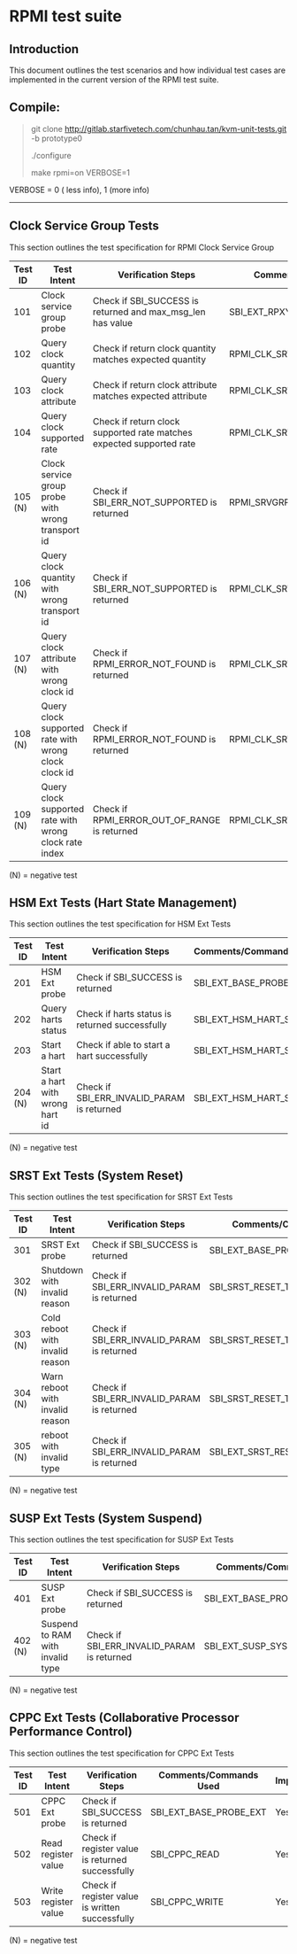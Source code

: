 **RPMI test suite**
===================================

Introduction
-------
This document outlines the test scenarios and how individual test cases are implemented in the current version of the RPMI test suite.

Compile:
-------
> git clone http://gitlab.starfivetech.com/chunhau.tan/kvm-unit-tests.git -b prototype0
>
> ./configure
>
> make rpmi=on VERBOSE=1

VERBOSE = 0 ( less info), 1 (more info)

----------

Clock Service Group Tests
----------
This section outlines the test specification for RPMI Clock Service Group

| Test ID    | Test Intent           | Verification Steps  | Comments/Commands Used  | Implemented  |
| ---------- | --------------------- | ------------------- | ----------------------- | ------------ |
| 101 | Clock service group probe | Check if SBI_SUCCESS is returned and max_msg_len has value | SBI_EXT_RPXY_PROBE | Yes |
| 102 | Query clock quantity | Check if return clock quantity matches expected quantity | RPMI_CLK_SRV_GET_SYSTEM_CLOCKS | Yes |
| 103 | Query clock attribute | Check if return clock attribute matches expected attribute | RPMI_CLK_SRV_GET_ATTRIBUTES | Yes |
| 104 | Query clock supported rate | Check if return clock supported rate matches expected supported rate | RPMI_CLK_SRV_GET_SUPPORTED_RATES | Yes |
| 105 (N) | Clock service group probe with wrong transport id | Check if SBI_ERR_NOT_SUPPORTED is returned | RPMI_SRVGRP_CLOCK | Yes |
| 106 (N) | Query clock quantity with wrong transport id | Check if SBI_ERR_NOT_SUPPORTED is returned  | RPMI_CLK_SRV_GET_SYSTEM_CLOCKS | Yes |
| 107 (N) | Query clock attribute with wrong clock id | Check if RPMI_ERROR_NOT_FOUND is returned | RPMI_CLK_SRV_GET_ATTRIBUTES | Yes |
| 108 (N) | Query clock supported rate with wrong clock clock id | Check if RPMI_ERROR_NOT_FOUND is returned | RPMI_CLK_SRV_GET_SUPPORTED_RATES | Yes |
| 109 (N) | Query clock supported rate with wrong clock rate index | Check if RPMI_ERROR_OUT_OF_RANGE is returned | RPMI_CLK_SRV_GET_SUPPORTED_RATES | Yes |

(N) = negative test

HSM Ext Tests (Hart State Management)
----------
This section outlines the test specification for HSM Ext Tests

| Test ID    | Test Intent           | Verification Steps  | Comments/Commands Used  | Implemented  |
| ---------- | --------------------- | ------------------- | ----------------------- | ------------ |
| 201 | HSM Ext probe | Check if SBI_SUCCESS is returned | SBI_EXT_BASE_PROBE_EXT | Yes |
| 202 | Query harts status | Check if harts status is returned successfully | SBI_EXT_HSM_HART_STATUS | Yes |
| 203 | Start a hart | Check if able to start a hart successfully | SBI_EXT_HSM_HART_START | Yes |
| 204 (N) | Start a hart with wrong hart id | Check if SBI_ERR_INVALID_PARAM is returned | SBI_EXT_HSM_HART_START | Yes |

(N) = negative test

SRST Ext Tests (System Reset)
----------
This section outlines the test specification for SRST Ext Tests

| Test ID    | Test Intent           | Verification Steps  | Comments/Commands Used  | Implemented  |
| ---------- | --------------------- | ------------------- | ----------------------- | ------------ |
| 301 | SRST Ext probe | Check if SBI_SUCCESS is returned | SBI_EXT_BASE_PROBE_EXT | Yes |
| 302 (N) | Shutdown with invalid reason | Check if SBI_ERR_INVALID_PARAM is returned | SBI_SRST_RESET_TYPE_SHUTDOWN | Yes |
| 303 (N) | Cold reboot with invalid reason | Check if SBI_ERR_INVALID_PARAM is returned | SBI_SRST_RESET_TYPE_COLD_REBOOT | Yes |
| 304 (N) | Warn reboot with invalid reason | Check if SBI_ERR_INVALID_PARAM is returned | SBI_SRST_RESET_TYPE_WARM_REBOOT | Yes |
| 305 (N) | reboot with invalid type | Check if SBI_ERR_INVALID_PARAM is returned | SBI_EXT_SRST_RESET | Yes |

(N) = negative test

SUSP Ext Tests (System Suspend)
----------
This section outlines the test specification for SUSP Ext Tests

| Test ID    | Test Intent           | Verification Steps  | Comments/Commands Used  | Implemented  |
| ---------- | --------------------- | ------------------- | ----------------------- | ------------ |
| 401 | SUSP Ext probe | Check if SBI_SUCCESS is returned | SBI_EXT_BASE_PROBE_EXT | Yes |
| 402 (N) | Suspend to RAM with invalid type | Check if SBI_ERR_INVALID_PARAM is returned | SBI_EXT_SUSP_SYSTEM_SUSPEND | Yes |

(N) = negative test

CPPC Ext Tests (Collaborative Processor Performance Control)
----------
This section outlines the test specification for CPPC Ext Tests

| Test ID    | Test Intent           | Verification Steps  | Comments/Commands Used  | Implemented  |
| ---------- | --------------------- | ------------------- | ----------------------- | ------------ |
| 501 | CPPC Ext probe | Check if SBI_SUCCESS is returned | SBI_EXT_BASE_PROBE_EXT | Yes |
| 502 | Read register value | Check if register value is returned successfully | SBI_CPPC_READ | Yes |
| 503 | Write register value | Check if register value is written successfully | SBI_CPPC_WRITE | Yes |

(N) = negative test


